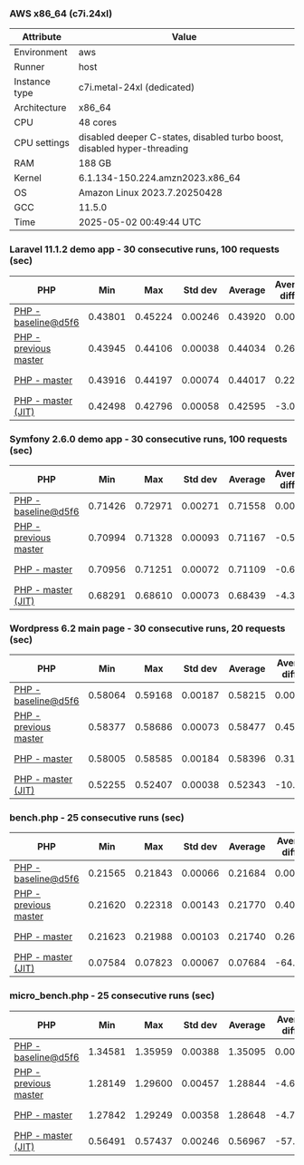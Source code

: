 ### AWS x86_64 (c7i.24xl)

|  Attribute    |     Value      |
|---------------|----------------|
| Environment   |aws|
| Runner        |host|
| Instance type |c7i.metal-24xl (dedicated)|
| Architecture  |x86_64
| CPU           |48 cores|
| CPU settings  |disabled deeper C-states, disabled turbo boost, disabled hyper-threading|
| RAM           |188 GB|
| Kernel        |6.1.134-150.224.amzn2023.x86_64|
| OS            |Amazon Linux 2023.7.20250428|
| GCC           |11.5.0|
| Time          |2025-05-02 00:49:44 UTC|

### Laravel 11.1.2 demo app - 30 consecutive runs, 100 requests (sec)

|     PHP     |     Min     |     Max     |    Std dev   |   Average  |  Average diff % |   Median   | Median diff % |     Memory    |
|-------------|-------------|-------------|--------------|------------|-----------------|------------|---------------|---------------|
|[PHP - baseline@d5f6](https://github.com/php/php-src/commit/d5f6e56610)|0.43801|0.45224|0.00246|0.43920|0.00%|0.43877|0.00%|41.84 MB|
|[PHP - previous master](https://github.com/php/php-src/commit/156d034d3d)|0.43945|0.44106|0.00038|0.44034|0.26%|0.44040|0.37%|41.98 MB|
|[PHP - master](https://github.com/php/php-src/commit/dd5733202d)|0.43916|0.44197|0.00074|0.44017|0.22%|0.43996|0.27%|41.99 MB|
|[PHP - master (JIT)](https://github.com/php/php-src/commit/dd5733202d)|0.42498|0.42796|0.00058|0.42595|-3.02%|0.42583|-2.95%|50.84 MB|

### Symfony 2.6.0 demo app - 30 consecutive runs, 100 requests (sec)

|     PHP     |     Min     |     Max     |    Std dev   |   Average  |  Average diff % |   Median   | Median diff % |     Memory    |
|-------------|-------------|-------------|--------------|------------|-----------------|------------|---------------|---------------|
|[PHP - baseline@d5f6](https://github.com/php/php-src/commit/d5f6e56610)|0.71426|0.72971|0.00271|0.71558|0.00%|0.71502|0.00%|37.50 MB|
|[PHP - previous master](https://github.com/php/php-src/commit/156d034d3d)|0.70994|0.71328|0.00093|0.71167|-0.55%|0.71154|-0.49%|37.64 MB|
|[PHP - master](https://github.com/php/php-src/commit/dd5733202d)|0.70956|0.71251|0.00072|0.71109|-0.63%|0.71107|-0.55%|37.64 MB|
|[PHP - master (JIT)](https://github.com/php/php-src/commit/dd5733202d)|0.68291|0.68610|0.00073|0.68439|-4.36%|0.68437|-4.29%|44.60 MB|

### Wordpress 6.2 main page - 30 consecutive runs, 20 requests (sec)

|     PHP     |     Min     |     Max     |    Std dev   |   Average  |  Average diff % |   Median   | Median diff % |     Memory    |
|-------------|-------------|-------------|--------------|------------|-----------------|------------|---------------|---------------|
|[PHP - baseline@d5f6](https://github.com/php/php-src/commit/d5f6e56610)|0.58064|0.59168|0.00187|0.58215|0.00%|0.58178|0.00%|43.05 MB|
|[PHP - previous master](https://github.com/php/php-src/commit/156d034d3d)|0.58377|0.58686|0.00073|0.58477|0.45%|0.58479|0.52%|43.26 MB|
|[PHP - master](https://github.com/php/php-src/commit/dd5733202d)|0.58005|0.58585|0.00184|0.58396|0.31%|0.58458|0.48%|43.26 MB|
|[PHP - master (JIT)](https://github.com/php/php-src/commit/dd5733202d)|0.52255|0.52407|0.00038|0.52343|-10.09%|0.52346|-10.03%|62.14 MB|

### bench.php - 25 consecutive runs (sec)

|     PHP     |     Min     |     Max     |    Std dev   |   Average  |  Average diff % |   Median   | Median diff % |     Memory    |
|-------------|-------------|-------------|--------------|------------|-----------------|------------|---------------|---------------|
|[PHP - baseline@d5f6](https://github.com/php/php-src/commit/d5f6e56610)|0.21565|0.21843|0.00066|0.21684|0.00%|0.21674|0.00%|26.22 MB|
|[PHP - previous master](https://github.com/php/php-src/commit/156d034d3d)|0.21620|0.22318|0.00143|0.21770|0.40%|0.21729|0.25%|26.24 MB|
|[PHP - master](https://github.com/php/php-src/commit/dd5733202d)|0.21623|0.21988|0.00103|0.21740|0.26%|0.21698|0.11%|26.24 MB|
|[PHP - master (JIT)](https://github.com/php/php-src/commit/dd5733202d)|0.07584|0.07823|0.00067|0.07684|-64.56%|0.07668|-64.62%|27.40 MB|

### micro_bench.php - 25 consecutive runs (sec)

|     PHP     |     Min     |     Max     |    Std dev   |   Average  |  Average diff % |   Median   | Median diff % |     Memory    |
|-------------|-------------|-------------|--------------|------------|-----------------|------------|---------------|---------------|
|[PHP - baseline@d5f6](https://github.com/php/php-src/commit/d5f6e56610)|1.34581|1.35959|0.00388|1.35095|0.00%|1.35032|0.00%|20.48 MB|
|[PHP - previous master](https://github.com/php/php-src/commit/156d034d3d)|1.28149|1.29600|0.00457|1.28844|-4.63%|1.28856|-4.57%|20.50 MB|
|[PHP - master](https://github.com/php/php-src/commit/dd5733202d)|1.27842|1.29249|0.00358|1.28648|-4.77%|1.28623|-4.75%|20.50 MB|
|[PHP - master (JIT)](https://github.com/php/php-src/commit/dd5733202d)|0.56491|0.57437|0.00246|0.56967|-57.83%|0.56962|-57.82%|21.82 MB|
